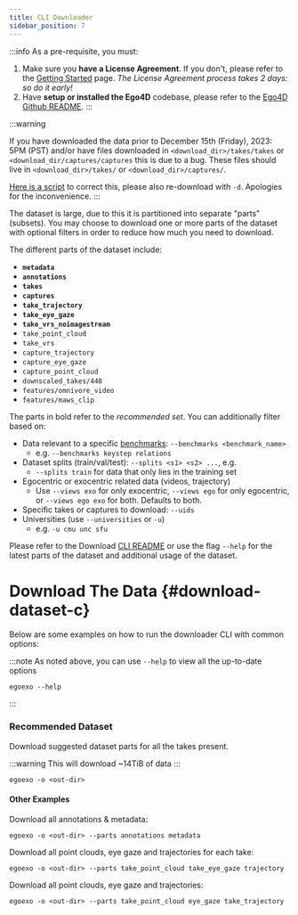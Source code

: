 ```yaml
---
title: CLI Downloader
sidebar_position: 7
---
```


:::info
As a pre-requisite, you must:
1. Make sure you **have a License Agreement**. If you don't, please refer to the
[Getting Started](../getting-started) page. *The License Agreement process takes 2 days: so do it early!*
2. Have **setup or installed the Ego4D** codebase, please refer to the [Ego4D
Github README](https://github.com/facebookresearch/Ego4d?tab=readme-ov-file#setup).
:::

:::warning

If you have downloaded the data prior to December 15th (Friday), 2023: 5PM (PST)
and/or have files downloaded in `<download_dir>/takes/takes` or
`<download_dir/captures/captures` this is due to a bug. These files should live
in `<download_dir>/takes/` or `<download_dir>/captures/`. 

[Here is a script](https://gist.github.com/miguelmartin75/b2bfeec06e51ce217ab2613761d9cd7b) to correct this, please also re-download with `-d`. Apologies for the inconvenience.
:::

The dataset is large, due to this it is partitioned into separate "parts"
(subsets). You may choose to download one or more parts of the dataset with
optional filters in order to reduce how much you need to download.

The different parts of the dataset include: 
- **`metadata`**
- **`annotations`**
- **`takes`**
- **`captures`**
- **`take_trajectory`**
- **`take_eye_gaze`**
- **`take_vrs_noimagestream`**
- `take_point_cloud`
- `take_vrs`
- `capture_trajectory`
- `capture_eye_gaze`
- `capture_point_cloud`
- `downscaled_takes/448`
- `features/omnivore_video`
- `features/maws_clip`

The parts in bold refer to the *recommended set*. You can additionally filter based on:
- Data relevant to a specific [benchmarks](../benchmarks): `--benchmarks <benchmark_name>`
    - e.g. `--benchmarks keystep relations`
- Dataset splits (train/val/test): `--splits <s1> <s2> ...`, e.g.
    - `--splits train` for data that only lies in the training set
- Egocentric or exocentric related data (videos, trajectory)
    - Use `--views exo` for only exocentric, `--views ego` for only
      egocentric, or `--views ego exo` for both. Defaults to both.
- Specific takes or captures to download: `--uids`
- Universities (use `--universities` or `-u`)
    - e.g. `-u cmu unc sfu`

Please refer to the Download [CLI README](https://github.com/facebookresearch/Ego4d/tree/main/ego4d/egoexo/download) or use the flag `--help` for the latest parts of the dataset and additional usage of the dataset.


# Download The Data {#download-dataset-c}

Below are some examples on how to run the downloader CLI with common options:

:::note As noted above, you can use `--help` to view all the up-to-date options
```
egoexo --help
```
:::


### Recommended Dataset
Download suggested dataset parts for all the takes present.

:::warning This will download ~14TiB of data
:::
```
egoexo -o <out-dir>
```


#### Other Examples

Download all annotations & metadata:
```
egoexo -o <out-dir> --parts annotations metadata
```

Download all point clouds, eye gaze and trajectories for each take:
```
egoexo -o <out-dir> --parts take_point_cloud take_eye_gaze trajectory
```

Download all point clouds, eye gaze and trajectories:
```
egoexo -o <out-dir> --parts take_point_cloud eye_gaze take_trajectory
```
